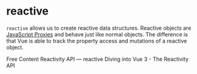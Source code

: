 # reactive

`reactive` allows us to create reactive data structures. Reactive objects are [JavaScript Proxies](https://developer.mozilla.org/en-US/docs/Web/JavaScript/Reference/Global_Objects/Proxy) and behave just like normal objects. The difference is that Vue is able to track the property access and mutations of a reactive object.

<ResourceGroupTitle>Free Content</ResourceGroupTitle>
<BadgeLink colorScheme='blue' badgeText='Official API' href='https://vuejs.org/api/reactivity-core.html#reactive'>Reactivity API — reactive</BadgeLink>
<BadgeLink colorScheme='blue' badgeText='Read' href='https://developers.deepgram.com/blog/2022/02/diving-into-vue-3-reactivity-api/'>Diving into Vue 3 - The Reactivity API</BadgeLink>

